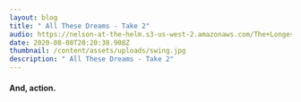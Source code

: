 ```yaml
---
layout: blog
title: " All These Dreams - Take 2"
audio: https://nelson-at-the-helm.s3-us-west-2.amazonaws.com/The+Longest+Kiss.mp3
date: 2020-08-08T20:20:38.908Z
thumbnail: /content/assets/uploads/swing.jpg
description: " All These Dreams - Take 2"
---
```

#### And, action.